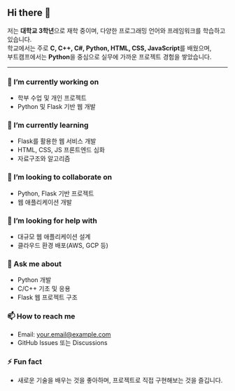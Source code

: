 ## Hi there 👋

저는 **대학교 3학년**으로 재학 중이며, 다양한 프로그래밍 언어와 프레임워크를 학습하고 있습니다.  
학교에서는 주로 **C, C++, C#, Python, HTML, CSS, JavaScript**를 배웠으며,  
부트캠프에서는 **Python**을 중심으로 실무에 가까운 프로젝트 경험을 쌓았습니다.  

---

### 🔭 I’m currently working on
- 학부 수업 및 개인 프로젝트
- Python 및 Flask 기반 웹 개발

### 🌱 I’m currently learning
- Flask를 활용한 웹 서비스 개발
- HTML, CSS, JS 프론트엔드 심화
- 자료구조와 알고리즘

### 👯 I’m looking to collaborate on
- Python, Flask 기반 프로젝트
- 웹 애플리케이션 개발

### 🤔 I’m looking for help with
- 대규모 웹 애플리케이션 설계
- 클라우드 환경 배포(AWS, GCP 등)

### 💬 Ask me about
- Python 개발
- C/C++ 기초 및 응용
- Flask 웹 프로젝트 구조

### 📫 How to reach me
- Email: [your.email@example.com](mailto:your.email@example.com)
- GitHub Issues 또는 Discussions

### ⚡ Fun fact
- 새로운 기술을 배우는 것을 좋아하며, 프로젝트로 직접 구현해보는 것을 즐깁니다.
